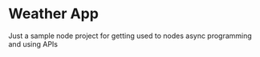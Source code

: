 # Weather App

Just a sample node project for getting used to nodes async programming and using APIs
